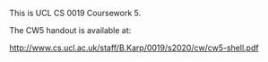 This is UCL CS 0019 Coursework 5.

The CW5 handout is available at:

http://www.cs.ucl.ac.uk/staff/B.Karp/0019/s2020/cw/cw5-shell.pdf

